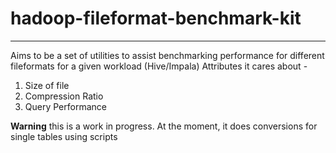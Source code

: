 # hadoop-fileformat-benchmark-kit
---------------------------------
Aims to be a set of utilities to assist benchmarking performance for different fileformats for a given workload (Hive/Impala)
Attributes it cares about -
1. Size of file
2. Compression Ratio
3. Query Performance

**Warning** this is a work in progress. At the moment, it does conversions for single tables using scripts
